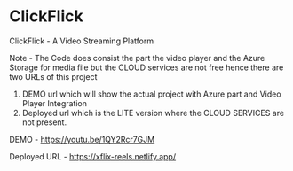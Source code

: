# ClickFlick
ClickFlick - A Video Streaming Platform

Note - The Code does consist the part the video player and the Azure Storage for media file but the CLOUD services are not free hence there are two URLs of this project
  1. DEMO url which will show the actual project with Azure part and Video Player Integration
  2. Deployed url which is the LITE version where the CLOUD SERVICES are not present.

DEMO - https://youtu.be/1QY2Rcr7GJM

Deployed URL - https://xflix-reels.netlify.app/
